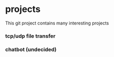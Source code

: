 # projects
This git project contains many interesting projects
### tcp/udp file transfer
### chatbot (undecided)
